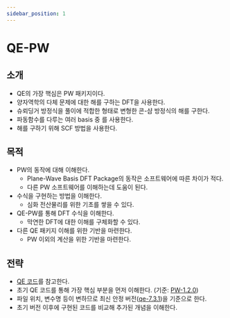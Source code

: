 ```yaml
---
sidebar_position: 1
---
```

# QE-PW
## 소개
* QE의 가장 핵심은 PW 패키지이다.
* 양자역학의 다체 문제에 대한 해를 구하는 DFT을 사용한다.
* 슈뢰딩거 방정식을 풀이에 적합한 형태로 변형한 콘-샴 방정식의 해를 구한다.
* 파동함수를 다루는 여러 basis 중 <Glossary id="PW"/>를 사용한다.
* 해를 구하기 위해 SCF 방법을 사용한다.
## 목적
* PW의 동작에 대해 이해한다.
    * Plane-Wave Basis DFT Package의 동작은 소프트웨어에 따른 차이가 적다.
    * 다른 PW 소프트웨어를 이해하는데 도움이 된다.
* 수식을 구현하는 방법을 이해한다.
    * 심화 전산물리를 위한 기초를 쌓을 수 있다.
* QE-PW를 통해 DFT 수식을 이해한다.
    * 막연한 DFT에 대한 이해를 구체화할 수 있다.
* 다른 QE 패키지 이해를 위한 기반을 마련한다.
    * PW 이외의 계산을 위한 기반을 마련한다.
## 전략
* [QE 코드](https://gitlab.com/QEF/q-e)를 참고한다.
* 초기 QE 코드를 통해 가장 핵심 부분을 먼저 이해한다. (기준: [PW-1.2.0](https://gitlab.com/QEF/q-e/-/tree/PW-1.2.0))
* 파일 위치, 변수명 등이 변하므로 최신 안정 버전([qe-7.3.1](https://gitlab.com/QEF/q-e/-/tree/qe-7.3.1))을 기준으로 한다.
* 초기 버전 이후에 구현된 코드를 비교해 추가된 개념을 이해한다.